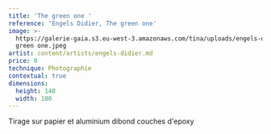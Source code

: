 ```yaml
---
title: 'The green one '
reference: 'Engels Didier, The green one'
image: >-
  https://galerie-gaia.s3.eu-west-3.amazonaws.com/tina/uploads/engels-didier/galerie-gaia-didier-engels-the
  green one.jpeg
artist: content/artists/engels-didier.md
price: 0
technique: Photographie
contextual: true
dimensions:
  height: 140
  width: 100
---
```


Tirage sur papier et aluminium dibond couches d'epoxy
